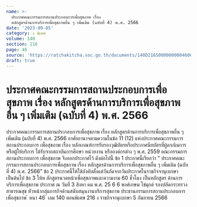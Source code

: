 ```yaml
---
name: >-
  ประกาศคณะกรรมการสถานประกอบการเพื่อสุขภาพ เรื่อง
  หลักสูตรด้านการบริการเพื่อสุขภาพอื่น ๆ เพิ่มเติม (ฉบับที่ 4) พ.ศ. 2566
date: '2023-09-05'
category: ง พิเศษ
volume: 140
section: 216
page: 46
source: 'https://ratchakitcha.soc.go.th/documents/140D216S0000000004600.pdf'
draft: true
---
```


# ประกาศคณะกรรมการสถานประกอบการเพื่อสุขภาพ เรื่อง หลักสูตรด้านการบริการเพื่อสุขภาพอื่น ๆ เพิ่มเติม (ฉบับที่ 4) พ.ศ. 2566

ประกาศคณะกรรมการสถานประกอบการเพื่อสุขภาพ เรื่อง หลักสูตรด้านการบริการเพื่อสุขภาพอื่น ๆ เพิ่มเติม (ฉบับที่ 4) พ.ศ. 2566 อาศัยอานาจตามความในข้อ 11 (12) แห่งประกาศคณะกรรมการสถานประกอบการ เพื่อสุขภาพ เรื่อง หลักเกณฑ์การรับรองวุฒิบัตรหรือประกาศนียบัตรที่ผู้ดาเนินการหรือผู้ให้บริการ ได้รับจากสถาบันการศึกษา หน่วยงาน หรือองค์กรต่าง ๆ พ.ศ. 2559 คณะกรรมการสถานประกอบการ เพื่อสุขภาพ จึงออกประกาศไว้ ดังต่อไปนี้ ข้อ 1 ประกาศนี้เรียกว่า “ ประกาศคณะกรรมการสถานประกอบการเพื่อสุขภาพ เรื่อง หลักสูตรด้านการบริการเพื่อสุขภาพอื่น ๆ เพิ่มเติม (ฉบับที่ 4) พ.ศ. 2566” ข้อ 2 ประกาศนี้ให้ใช้บังคับตั้งแต่วันถัดจากวันประกาศในราชกิจจานุเบกษาเป็นต้นไป ข้อ 3 ให้ห ลักสูตรนวดหน้าเพื่อสุขภาพและความงาม 60 ชั่วโมง เป็นหลักสูตร ด้านการบริการเพื่อสุขภาพ ประกาศ ณ วันที่ 3 สิงหา คม พ.ศ. 25 6 6 พงศ์เกษม ไข่มุกด์ รองปลัดกระทรวงสาธารณสุข หัวหน้ากลุ่มภารกิจด้านสนับสนุนงานบริการสุขภาพ ประธานกรรมการสถานประกอบการเพื่อสุขภาพ ้ หนา 46 ่ เลม 140 ตอนพิเศษ 216 ง ราชกิจจานุเบกษา 5 กันยายน 2566
